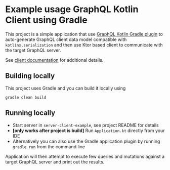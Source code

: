 # Example usage GraphQL Kotlin Client using Gradle

This project is a simple application that use [GraphQL Kotlin Gradle plugin](https://expediagroup.github.io/graphql-kotlin/docs/plugins/gradle-plugin)
to auto-generate GraphQL client data model compatible with `kotlinx.serialization` and then use Ktor based client to communicate
with the target GraphQL server.

See [client documentation](https://expediagroup.github.io/graphql-kotlin/docs/client/client-overview) for additional details.

## Building locally

This project uses Gradle and you can build it locally using

```shell script
gradle clean build
```

## Running locally

* Start server in `server-client-example`, see project README for details
* **[only works after project is build]** Run `Application.kt` directly from your IDE
* Alternatively you can also use the Gradle application plugin by running `gradle run` from the command line

Application will then attempt to execute few queries and mutations against a target GraphQL server and print out the results.
